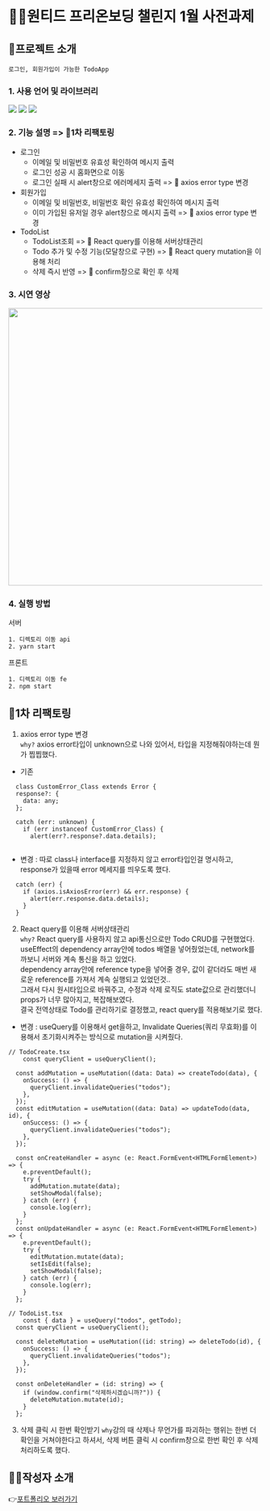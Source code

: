 # 🏃‍♀️원티드 프리온보딩 챌린지 1월 사전과제
## 👀프로젝트 소개
`로그인, 회원가입이 가능한 TodoApp`
### 1. 사용 언어 및 라이브러리
<img src="https://img.shields.io/badge/React-61DAFB?style=flat&logo=React&logoColor=black">  <img src="https://img.shields.io/badge/Typescript-3178C6?style=flat&logo=Typescript&logoColor=black">  <img src="https://img.shields.io/badge/MUI-007FFF?style=flat&logo=MUI&logoColor=black">   

### 2. 기능 설명 => 🔨1차 리팩토링
- 로그인
  - 이메일 및 비밀번호 유효성 확인하여 메시지 출력
  - 로그인 성공 시 홈화면으로 이동
  - 로그인 실패 시 alert창으로 에러메세지 출력 => 🔨 axios error type 변경
- 회원가입
  - 이메일 및 비밀번호, 비밀번호 확인 유효성 확인하여 메시지 출력
  - 이미 가입된 유저일 경우 alert창으로 메시지 출력 => 🔨 axios error type 변경
- TodoList
  - TodoList조회 => 🔨 React query를 이용해 서버상태관리
  - Todo 추가 및 수정 기능(모달창으로 구현) => 🔨 React query mutation을 이용해 처리
  - 삭제 즉시 반영 => 🔨 confirm창으로 확인 후 삭제

### 3. 시연 영상
<img src="https://user-images.githubusercontent.com/81467705/212646462-740520f8-430b-432d-bd88-be6fe251aefe.gif" width="700" height="550">

### 4. 실행 방법
서버
``` 
1. 디렉토리 이동 api
2. yarn start
```
프론트
```
1. 디렉토리 이동 fe
2. npm start
```
## 🔨1차 리팩토링
1. axios error type 변경   
`why?` axios error타입이 unknown으로 나와 있어서, 타입을 지정해줘야하는데 뭔가 찝찝했다.
- 기존    
```
  class CustomError_Class extends Error {
  response?: {
    data: any;
  };
  
  catch (err: unknown) {
    if (err instanceof CustomError_Class) {
      alert(err?.response?.data.details);
      
```
- 변경 : 따로 class나 interface를 지정하지 않고 error타입인걸 명시하고, response가 있을때 error 메세지를 띄우도록 했다.
```
  catch (err) {
    if (axios.isAxiosError(err) && err.response) {
      alert(err.response.data.details);
    }
  }
```
2. React query를 이용해 서버상태관리   
`why?` React query를 사용하지 않고 api통신으로만 Todo CRUD를 구현했었다.   
useEffect의 dependency array안에 todos 배열을 넣어줬었는데, network를 까보니 서버와 계속 통신을 하고 있었다.   
dependency array안에 reference type을 넣어줄 경우, 값이 같더라도 매번 새로운 reference를 가져서 계속 실행되고 있었던것..   
그래서 다시 원시타입으로 바꿔주고, 수정과 삭제 로직도 state값으로 관리했더니 props가 너무 많아지고, 복잡해보였다.   
결국 전역상태로 Todo를 관리하기로 결정했고, react query를 적용해보기로 했다.   
- 변경 : useQuery를 이용해서 get을하고, Invalidate Queries(쿼리 무효화)를 이용해서 초기화시켜주는 방식으로 mutation을 시켜줬다.
```
// TodoCreate.tsx
	const queryClient = useQueryClient();

  const addMutation = useMutation((data: Data) => createTodo(data), {
    onSuccess: () => {
      queryClient.invalidateQueries("todos");
    },
  });
  const editMutation = useMutation((data: Data) => updateTodo(data, id), {
    onSuccess: () => {
      queryClient.invalidateQueries("todos");
    },
  });

  const onCreateHandler = async (e: React.FormEvent<HTMLFormElement>) => {
    e.preventDefault();
    try {
      addMutation.mutate(data);
      setShowModal(false);
    } catch (err) {
      console.log(err);
    }
  };
  const onUpdateHandler = async (e: React.FormEvent<HTMLFormElement>) => {
    e.preventDefault();
    try {
      editMutation.mutate(data);
      setIsEdit(false);
      setShowModal(false);
    } catch (err) {
      console.log(err);
    }
  };
```
```
// TodoList.tsx
	const { data } = useQuery("todos", getTodo);
  const queryClient = useQueryClient();

  const deleteMutation = useMutation((id: string) => deleteTodo(id), {
    onSuccess: () => {
      queryClient.invalidateQueries("todos");
    },
  });

  const onDeleteHandler = (id: string) => {
    if (window.confirm("삭제하시겠습니까?")) {
      deleteMutation.mutate(id);
    }
  };
```
3. 삭제 클릭 시 한번 확인받기
`why`강의 때 삭제나 무언가를 파괴하는 행위는 한번 더 확인을 거쳐야한다고 하셔서, 삭제 버튼 클릭 시 confirm창으로 한번 확인 후 삭제 처리하도록 했다.

## 👩‍💻작성자 소개
👉[포트폴리오 보러가기](https://www.notion.so/surgedev/b37ace1e2bab4d328e1ab9bbba944c34)
